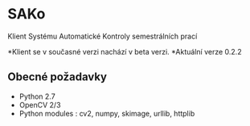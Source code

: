 SAKo
====
Klient Systému Automatické Kontroly semestrálních prací

*Klient se v současné verzi nachází v beta verzi.
*Aktuální verze 0.2.2

Obecné požadavky 
----------------
* Python 2.7
* OpenCV 2/3
* Python modules : cv2, numpy, skimage, urllib, httplib




